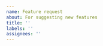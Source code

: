 ```yaml
---
name: Feature request
about: For suggesting new features
title: ''
labels: ''
assignees: ''
---
```

